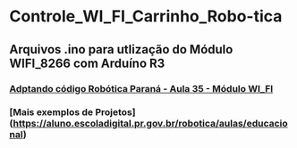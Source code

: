 # Controle_WI_FI_Carrinho_Robo-tica
## Arquivos .ino para utlização do Módulo WIFI_8266 com Arduíno R3 ##
### [Adptando código Robótica Paraná - Aula 35 - Módulo WI_FI](https://aluno.escoladigital.pr.gov.br/sites/alunos/arquivos_restritos/files/documento/2023-09/aula35_modulo_wireless_em_m2_v2.pdf) 

### [Mais exemplos de Projetos] (https://aluno.escoladigital.pr.gov.br/robotica/aulas/educacional)
